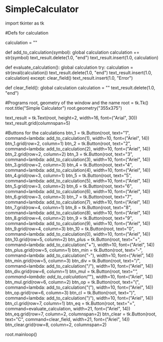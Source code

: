 # SimpleCalculator

import tkinter as tk


#Defs for calculation

calculation = ""

def add_to_calculation(symbol):
    global calculation
    calculation += str(symbol)
    text_result.delete(1.0, "end")
    text_result.insert(1.0, calculation)


def evaluate_calculation():
    global calculation
    try:
        calculation = str(eval(calculation))
        text_result.delete(1.0, "end")
        text_result.insert(1.0, calculation)
    except:
        clear_field()
        text_result.insert(1.0, "Error")

def clear_field():
    global calculation
    calculation = ""
    text_result.delete(1.0, "end")

#Programs root, geometry of the window and the name
root = tk.Tk()
root.title("Simple Calculator")
root.geometry("355x375")


text_result = tk.Text(root, height=2, width=16, font=("Arial", 30))
text_result.grid(columnspan=5)

#Buttons for the calculations
btn_1 = tk.Button(root, text="1", command=lambda: add_to_calculation(1), width=10, font=("Ariel", 14))
btn_1.grid(row=2, column=1)
btn_2 = tk.Button(root, text="2", command=lambda: add_to_calculation(2), width=10, font=("Ariel", 14))
btn_2.grid(row=2, column=2)
btn_3 = tk.Button(root, text="3", command=lambda: add_to_calculation(3), width=10, font=("Ariel", 14))
btn_3.grid(row=2, column=3)
btn_4 = tk.Button(root, text="4", command=lambda: add_to_calculation(4), width=10, font=("Ariel", 14))
btn_4.grid(row=3, column=1)
btn_5 = tk.Button(root, text="5", command=lambda: add_to_calculation(5), width=10, font=("Ariel", 14))
btn_5.grid(row=3, column=2)
btn_6 = tk.Button(root, text="6", command=lambda: add_to_calculation(6), width=10, font=("Ariel", 14))
btn_6.grid(row=3, column=3)
btn_7 = tk.Button(root, text="7", command=lambda: add_to_calculation(7), width=10, font=("Ariel", 14))
btn_7.grid(row=4, column=1)
btn_8 = tk.Button(root, text="8", command=lambda: add_to_calculation(8), width=10, font=("Ariel", 14))
btn_8.grid(row=4, column=2)
btn_9 = tk.Button(root, text="9", command=lambda: add_to_calculation(9), width=10, font=("Ariel", 14))
btn_9.grid(row=4, column=3)
btn_10 = tk.Button(root, text="0", command=lambda: add_to_calculation(0), width=10, font=("Ariel", 14))
btn_10.grid(row=5, column=2)
btn_plus = tk.Button(root, text="+", command=lambda: add_to_calculation("+"), width=10, font=("Ariel", 14))
btn_plus.grid(row=5, column=1)
btn_min = tk.Button(root, text="-", command=lambda: add_to_calculation("-"), width=10, font=("Ariel", 14))
btn_min.grid(row=5, column=3)
btn_div = tk.Button(root, text="/", command=lambda: add_to_calculation("/"), width=10, font=("Ariel", 14))
btn_div.grid(row=6, column=1)
btn_mul = tk.Button(root, text="*", command=lambda: add_to_calculation("*"), width=10, font=("Ariel", 14))
btn_mul.grid(row=6, column=2)
btn_op = tk.Button(root, text="(", command=lambda: add_to_calculation("("), width=10, font=("Ariel", 14))
btn_op.grid(row=6, column=3)
btn_cl = tk.Button(root, text=")", command=lambda: add_to_calculation(")"), width=10, font=("Ariel", 14))
btn_cl.grid(row=7, column=1)
btn_eq = tk.Button(root, text="=", command=evaluate_calculation, width=21, font=("Ariel", 14))
btn_eq.grid(row=7, column=2, columnspan=2)
btn_clear = tk.Button(root, text="C", command=clear_field, width=21, font=("Ariel", 14))
btn_clear.grid(row=8, column=2, columnspan=2)

root.mainloop()
